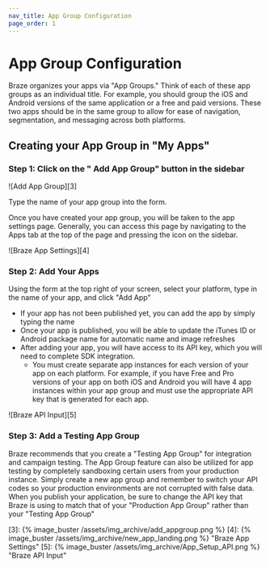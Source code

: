 ```yaml
---
nav_title: App Group Configuration
page_order: 1
---
```

# App Group Configuration

Braze organizes your apps via "App Groups." Think of each of these app groups as an individual title. For example, you should group the iOS and Android versions of the same application or a free and paid versions. These two apps should be in the same group to allow for ease of navigation, segmentation, and messaging across both platforms.

## Creating your App Group in "My Apps"

### Step 1: Click on the "<i class='icon-plus'> </i>  Add App Group" button in the sidebar

![Add App Group][3]

Type the name of your app group into the form.

Once you have created your app group, you will be taken to the app settings page. Generally, you can access this page by navigating to the Apps tab at the top of the page and pressing the <i class='icon-cog'></i> icon on the sidebar.

![Braze App Settings][4]

### Step 2: Add Your Apps

Using the form at the top right of your screen, select your platform, type in the name of your app, and click "Add App"

- If your app has not been published yet, you can add the app by simply typing the name
- Once your app is published, you will be able to update the iTunes ID or Android package name for automatic name and image refreshes
- After adding your app, you will have access to its API key, which you will need to complete SDK integration.
    - You must create separate app instances for each version of your app on each platform. For example, if you have Free and Pro versions of your app on both iOS and Android you will have 4 app instances within your app group and must use the appropriate API key that is generated for each app.

![Braze API Input][5]

### Step 3: Add a Testing App Group

Braze recommends that you create a "Testing App Group" for integration and campaign testing. The App Group feature can also be utilized for app testing by completely sandboxing certain users from your production instance. Simply create a new app group and remember to switch your API codes so your production environments are not corrupted with false data. When you publish your application, be sure to change the API key that Braze is using to match that of your "Production App Group" rather than your "Testing App Group"

[3]: {% image_buster /assets/img_archive/add_appgroup.png %}
[4]: {% image_buster /assets/img_archive/new_app_landing.png %} "Braze App Settings"
[5]: {% image_buster /assets/img_archive/App_Setup_API.png %} "Braze API Input"
